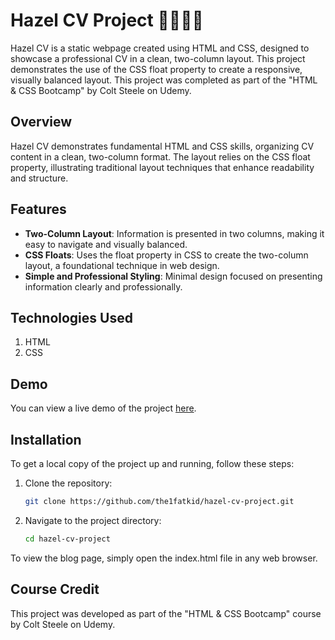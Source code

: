 # Hazel CV Project 👩🏻‍💻📑

Hazel CV is a static webpage created using HTML and CSS, designed to showcase a professional CV in a clean, two-column layout. This project demonstrates the use of the CSS float property to create a responsive, visually balanced layout. This project was completed as part of the "HTML & CSS Bootcamp" by Colt Steele on Udemy.

## Overview

Hazel CV demonstrates fundamental HTML and CSS skills, organizing CV content in a clean, two-column format. The layout relies on the CSS float property, illustrating traditional layout techniques that enhance readability and structure.

## Features
- **Two-Column Layout**: Information is presented in two columns, making it easy to navigate and visually balanced.
- **CSS Floats**: Uses the float property in CSS to create the two-column layout, a foundational technique in web design.
- **Simple and Professional Styling**: Minimal design focused on presenting information clearly and professionally.


## Technologies Used
1. HTML
2. CSS

## Demo

You can view a live demo of the project [here](https://the1fatkid.github.io/hazel-cv-project).  


## Installation

To get a local copy of the project up and running, follow these steps:

1. Clone the repository:

    ```bash
    git clone https://github.com/the1fatkid/hazel-cv-project.git
    ```

2. Navigate to the project directory:

    ```bash
    cd hazel-cv-project
    ```
To view the blog page, simply open the index.html file in any web browser.    

## Course Credit
This project was developed as part of the "HTML & CSS Bootcamp" course by Colt Steele on Udemy.
    
